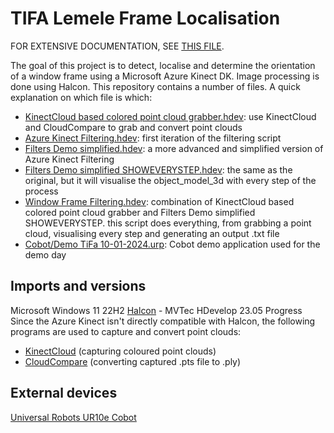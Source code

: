 # TIFA Lemele Frame Localisation
FOR EXTENSIVE DOCUMENTATION, SEE [THIS FILE](Documentation%20Azure%20Kinect.docx).

The goal of this project is to detect, localise and determine the orientation of a window frame using a Microsoft Azure Kinect DK. Image processing is done using Halcon. This repository contains a number of files. A quick explanation on which file is which:

- [KinectCloud based colored point cloud grabber.hdev](KinectCloud%20based%20colored%20point%20cloud%20grabber.hdev): use KinectCloud and CloudCompare to grab and convert point clouds
- [Azure Kinect Filtering.hdev](Azure%20Kinect%20Filtering.hdev): first iteration of the filtering script
- [Filters Demo simplified.hdev](Filters%20Demo%20simplified.hdev): a more advanced and simplified version of Azure Kinect Filtering
- [Filters Demo simplified SHOWEVERYSTEP.hdev](Filters%20Demo%20simplified%20SHOWEVERYSTEP.hdev): the same as the original, but it will visualise the object_model_3d with every step of the process
- [Window Frame Filtering.hdev](Window%20Frame%20Filtering.hdev): combination of KinectCloud based colored point cloud grabber and Filters Demo simplified SHOWEVERYSTEP. this script does everything, from grabbing a point cloud, visualising every step and generating an output .txt file
- [Cobot/Demo TiFa 10-01-2024.urp](Cobot/Demo%20TiFa%2010-01-2024.urp): Cobot demo application used for the demo day

## Imports and versions
Microsoft Windows 11 22H2
[Halcon](https://www.mvtec.com/products/halcon/) - MVTec HDevelop 23.05 Progress
Since the Azure Kinect isn't directly compatible with Halcon, the following programs are used to capture and convert point clouds:
- [KinectCloud](https://github.com/widVE/KinectCloud) (capturing coloured point clouds)
- [CloudCompare](https://www.cloudcompare.org/) (converting captured .pts file to .ply)

## External devices
[Universal Robots UR10e Cobot](https://www.universal-robots.com/products/ur10-robot/)